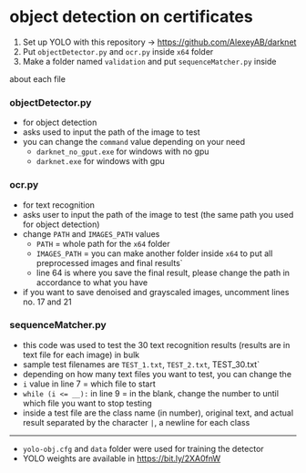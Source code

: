 # object detection on certificates

1. Set up YOLO with this repository -> https://github.com/AlexeyAB/darknet
2. Put `objectDetector.py` and `ocr.py` inside `x64` folder
3. Make a folder named `validation` and put `sequenceMatcher.py` inside


about each file

### objectDetector.py
  - for object detection
  - asks used to input the path of the image to test
  - you can change the `command` value depending on your need
    - `darknet_no_gput.exe` for windows with no gpu
    - `darknet.exe` for windows with gpu

### ocr.py
  - for text recognition
  - asks user to input the path of the image to test (the same path you used for object detection)
  - change `PATH` and `IMAGES_PATH` values
    - `PATH` = whole path for the `x64` folder
    - `IMAGES_PATH` = you can make another folder inside `x64` to put all preprocessed images and final results`
    - line 64 is where you save the final result, please change the path in accordance to what you have
  - if you want to save denoised and grayscaled images, uncomment lines no. 17 and 21

### sequenceMatcher.py
 - this code was used to test the 30 text recognition results (results are in text file  for each image) in bulk
 - sample test filenames are `TEST_1.txt`, `TEST_2.txt`, TEST_30.txt`
 - depending on how many text files you want to test, you can change the 
  - `i` value in line 7 = which file to start
  - `while (i <= __):` in line 9 = in the blank, change the number to until which file you want to stop testing
 - inside a test file are the class name (in number), original text, and actual result separated by the character `|`, a newline for each class

    
---
- `yolo-obj.cfg` and `data` folder were used for training the detector
- YOLO weights are available in https://bit.ly/2XA0fnW
